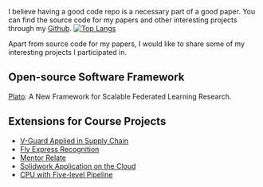 I believe having a good code repo is a necessary part of a good paper. You can find the source code for my papers and other interesting projects through my [Github](https://github.com/dixiyao).
[![Top Langs](https://github-readme-stats.vercel.app/api/top-langs/?username=dixiyao&layout=donut&theme=buefy)](https://github.com/anuraghazra/github-readme-stats)

Apart from source code for my papers, I would like to share some of my interesting projects I participated in.

## Open-source Software Framework
[Plato](https://github.com/TL-System/plato): A New Framework for Scalable Federated Learning Research.

## Extensions for Course Projects
- [V-Guard Applied in Supply Chain](https://github.com/anlowee/vguardbft)
- [Fly Express Recognition](https://github.com/dixiyao/Flyexpress-pytorch)
- [Mentor Relate](https://github.com/dixiyao/Mentor-Relate)
- [Solidwork Application on the Cloud](https://github.com/dixiyao/Cloud-Solidwork-Application)
- [CPU with Five-level Pipeline](https://github.com/dixiyao/SJTU_CS145)